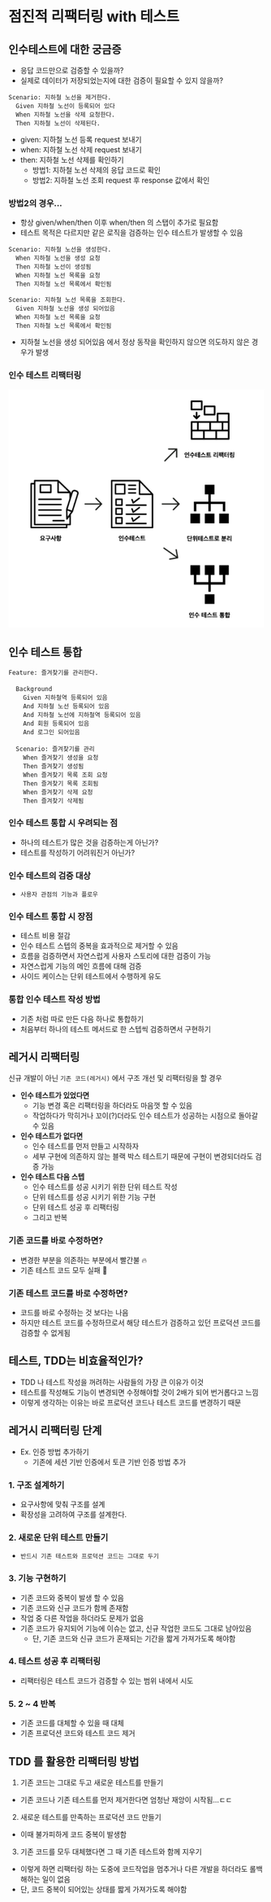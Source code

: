 # 점진적 리팩터링 with 테스트

## 인수테스트에 대한 궁금증

- 응답 코드만으로 검증할 수 있을까?
- 실제로 데이터가 저장되었는지에 대한 검증이 필요할 수 있지 않을까?

```
Scenario: 지하철 노선을 제거한다.
  Given 지하철 노선이 등록되어 있다
  When 지하철 노선을 삭제 요청한다.
  Then 지하철 노선이 삭제된다.
```

- given: 지하철 노선 등록 request 보내기
- when: 지하철 노선 삭제 request 보내기
- then: 지하철 노선 삭제를 확인하기
  - 방법1: 지하철 노선 삭제의 응답 코드로 확인
  - 방법2: 지하철 노선 조회 request 후 response 값에서 확인

### 방법2의 경우...

- 항상 given/when/then 이후 when/then 의 스탭이 추가로 필요함
- 테스트 목적은 다르지만 같은 로직을 검증하는 인수 테스트가 발생할 수 있음

```
Scenario: 지하철 노선을 생성한다.
  When 지하철 노선을 생성 요청
  Then 지하철 노선이 생성됨
  When 지하철 노선 목록을 요청
  Then 지하철 노선 목록에서 확인됨
```
```
Scenario: 지하철 노선 목록을 조회한다.
  Given 지하철 노선을 생성 되어있음
  When 지하철 노선 목록을 요청
  Then 지하철 노선 목록에서 확인됨
```

- 지하철 노선을 생성 되어있음 에서 정상 동작을 확인하지 않으면 의도하지 않은 경우가 발생

### 인수 테스트 리팩터링

![IMAGES](./images/atddrefactor.png)

## 인수 테스트 통합

```
Feature: 즐겨찾기를 관리한다.

  Background 
    Given 지하철역 등록되어 있음
    And 지하철 노선 등록되어 있음
    And 지하철 노선에 지하철역 등록되어 있음
    And 회원 등록되어 있음
    And 로그인 되어있음

  Scenario: 즐겨찾기를 관리
    When 즐겨찾기 생성을 요청
    Then 즐겨찾기 생성됨
    When 즐겨찾기 목록 조회 요청
    Then 즐겨찾기 목록 조회됨
    When 즐겨찾기 삭제 요청
    Then 즐겨찾기 삭제됨
```

### 인수 테스트 통합 시 우려되는 점

- 하나의 테스트가 많은 것을 검증하는게 아닌가?
- 테스트를 작성하기 어려워진거 아닌가?

### 인수 테스트의 검증 대상

- `사용자 관점의 기능과 플로우`

### 인수 테스트 통합 시 장점

- 테스트 비용 절감
- 인수 테스트 스텝의 중복을 효과적으로 제거할 수 있음
- 흐름을 검증하면서 자연스럽게 사용자 스토리에 대한 검증이 가능
- 자연스럽게 기능의 메인 흐름에 대해 검증
- 사이드 케이스는 단위 테스트에서 수행하게 유도

### 통합 인수 테스트 작성 방법

- 기존 처럼 따로 만든 다음 하나로 통합하기
- 처음부터 하나의 테스트 메서드로 한 스텝씩 검증하면서 구현하기

## 레거시 리팩터링

신규 개발이 아닌 `기존 코드(레거시)` 에서 구조 개선 및 리팩터링을 할 경우

- __인수 테스트가 있었다면__
  - 기능 변경 혹은 리팩터링을 하더라도 마음껏 할 수 있음
  - 작업하다가 막히거나 꼬이(?)더라도 인수 테스트가 성공하는 시점으로 돌아갈 수 있음
- __인수 테스트가 없다면__
  - 인수 테스트를 먼저 만들고 시작하자
  - 세부 구현에 의존하지 않는 블랙 박스 테스트기 때문에 구현이 변경되더라도 검증 가능
- __인수 테스트 다음 스텝__
  - 인수 테스트를 성공 시키기 위한 단위 테스트 작성
  - 단위 테스트를 성공 시키기 위한 기능 구현
  - 단위 테스트 성공 후 리팩터링
  - 그리고 반복

### 기존 코드를 바로 수정하면?

- 변경한 부분을 의존하는 부분에서 빨간불 🔥
- 기존 테스트 코드 모두 실패 🔴

### 기존 테스트 코드를 바로 수정하면?

- 코드를 바로 수정하는 것 보다는 나음
- 하지만 테스트 코드를 수정하므로서 해당 테스트가 검증하고 있던 프로덕션 코드를 검증할 수 없게됨

## 테스트, TDD는 비효율적인가?

- TDD 나 테스트 작성을 꺼려하는 사람들의 가장 큰 이유가 이것
- 테스트를 작성해도 기능이 변경되면 수정해야할 것이 2배가 되어 번거롭다고 느낌
- 이렇게 생각하는 이유는 바로 프로덕션 코드나 테스트 코드를 변경하기 때문

## 레거시 리팩터링 단계

- Ex. 인증 방법 추가하기
  - 기존에 세션 기반 인증에서 토큰 기반 인증 방법 추가

### 1. 구조 설계하기

- 요구사항에 맞춰 구조를 설계
- 확장성을 고려하여 구조를 설계한다.

### 2. 새로운 단위 테스트 만들기

- `반드시 기존 테스트와 프로덕션 코드는 그대로 두기`

### 3. 기능 구현하기

- 기존 코드와 중복이 발생 할 수 있음
- 기존 코드와 신규 코드가 함께 존재함
- 작업 중 다른 작업을 하더라도 문제가 없음
- 기존 코드가 유지되어 기능에 이슈는 없고, 신규 작업한 코드도 그대로 남아있음
  - 단, 기존 코드와 신규 코드가 혼재되는 기간을 짧게 가져가도록 해야함

### 4. 테스트 성공 후 리팩터링

- 리팩터링은 테스트 코드가 검증할 수 있는 범위 내에서 시도

### 5. 2 ~ 4 반복

- 기존 코드를 대체할 수 있을 때 대체
- 기존 프로덕션 코드와 테스트 코드 제거

## TDD 를 활용한 리팩터링 방법

1. 기존 코드는 그대로 두고 새로운 테스트를 만들기
  - 기존 코드나 기존 테스트를 먼저 제거한다면 엄청난 재앙이 시작됨...ㄷㄷ
2. 새로운 테스트를 만족하는 프로덕션 코드 만들기
  - 이때 불가피하게 코드 중복이 발생함
3. 기존 코드를 모두 대체했다면 그 때 기존 테스트와 함께 지우기
  - 이렇게 하면 리팩터링 하는 도중에 코드작업을 멈추거나 다른 개발을 하더라도 롤백해하는 일이 없음
  - 단, 코드 중복이 되어있는 상태를 짧게 가져가도록 해야함

